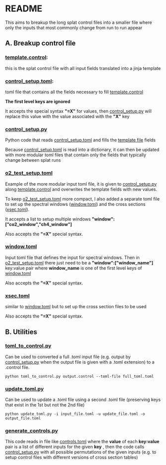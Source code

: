 # README #

This aims to breakup the long splat control files into a smaller file where only the inputs that most commonly change from run to run appear

## A. Breakup control file

### [template.control](template.control): 

this is the splat control file with all input fields translated into a jinja template

### [control_setup.toml](control_setup.toml):

toml file that contains all the fields necessary to fill [template.control](template.control)

**The first level keys are ignored**

It accepts the special syntax **"=X"** for values, then [control_setup.py](control_setup.py) will replace this value with the value associated with the **"X"** key

### [control_setup.py](control_setup.py)

Python code that reads [control_setup.toml](control_setup.toml) and fills the [template file](template.control) fields

Because [control_setup.toml](control_setup.toml) is read into a dictionary, it can then be updated with more modular toml files that contain only the fields that typically change between splat runs

### [o2_test_setup.toml](o2_test_setup.toml)

Example of the more modular input toml file, it is given to [control_setup.py](control_setup.py) along [template.control](template.control) and overwrites the template fields with new values.

To keep [o2_test_setup.toml](o2_test_setup.toml) more compact, I also added a separate toml file to set up the spectral windows ([window.toml](window.toml)) and the cross sections ([xsec.toml](xsec.toml)).

It accepts a list to setup multiple windows **"window":["co2_window","ch4_window"]**

Also accepts the **"=X"** special syntax. 

### [window.toml](window.toml)

Input toml file that defines the input for spectral windows. Then in [o2_test_setup.toml](o2_test_setup.toml) there just need to be a **"window":["window_name"]** key:value pair where **window_name** is one of the first level keys of [window.toml](window.toml)

Also accepts the **"=X"** special syntax. 

### [xsec.toml](xsec.toml)

similar to [window.toml](window.toml) but to set up the cross section files to be used

Also accepts the **"=X"** special syntax. 

## B. Utilities

### [toml_to_control.py](toml_to_control.py)

Can be used to converted a full .toml input file (e.g. output by [control_setup.py](control_setup.py) when the output file is given with a .toml extension) to a .control file. 

	python toml_to_control.py output.control --toml-file full_toml.toml

### [update_toml.py](update_toml.py)

Can be used to update a .toml file using a second .toml file (preserving keys that exist in the 1st but not the 2nd file)

	python update_toml.py -i input_file.toml -u update_file.toml -o output_file.toml

### [generate_controls.py](generate_controls.py)

This code reads in file like [controls.toml](controls.toml) where the **value** of each **key:value** pair is a list of different inputs for the given **key** , then the code calls [control_setup.py](control_setup.py) with all possible permutations of the given inputs (e.g. to setup control files with different versions of cross section tables)
